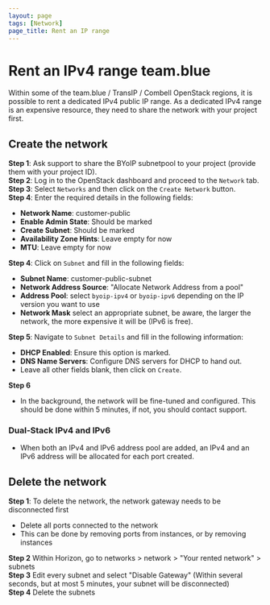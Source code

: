 ```yaml
---
layout: page
tags: [Network]
page_title: Rent an IP range
---
```


# Rent an IPv4 range team.blue

Within some of the team.blue / TransIP / Combell OpenStack regions, it is possible to rent a dedicated IPv4 public IP range. 
As a dedicated IPv4 range is an expensive resource, they need to share the network with your project first. 


## Create the network
**Step 1**: Ask support to share the BYoIP subnetpool to your project (provide them with your project ID).  
**Step 2**: Log in to the OpenStack dashboard and proceed to the `Network` tab.  
**Step 3**: Select `Networks` and then click on the `Create Network` button.  
**Step 4**: Enter the required details in the following fields:  
* **Network Name**: customer-public
* **Enable Admin State**: Should be marked
* **Create Subnet**: Should be marked
* **Availability Zone Hints**: Leave empty for now
* **MTU**: Leave empty for now

**Step 4**: Click on `Subnet` and fill in the following fields:  
* **Subnet Name**: customer-public-subnet
* **Network Address Source**: "Allocate Network Address from a pool"
* **Address Pool**: select `byoip-ipv4` or `byoip-ipv6` depending on the IP version you want to use
* **Network Mask** select an appropriate subnet, be aware, the larger the network, the more expensive it will be (IPv6 is free).

**Step 5**: Navigate to `Subnet Details` and fill in the following information:  
* **DHCP Enabled**: Ensure this option is marked.  
* **DNS Name Servers**: Configure DNS servers for DHCP to hand out.
* Leave all other fields blank, then click on `Create`.  

**Step 6**
* In the background, the network will be fine-tuned and configured. This should be done within 5 minutes, if not, you should contact support.

### Dual-Stack IPv4 and IPv6
- When both an IPv4 and IPv6 address pool are added, an IPv4 and an IPv6 address will be allocated for each port created.


## Delete the network
**Step 1**: To delete the network, the network gateway needs to be disconnected first
* Delete all ports connected to the network
* This can be done by removing ports from instances, or by removing instances  

**Step 2** Within Horizon, go to networks > network > "Your rented network" > subnets  
**Step 3** Edit every subnet and select "Disable Gateway" (Within several seconds, but at most 5 minutes, your subnet will be disconnected)   
**Step 4** Delete the subnets  
